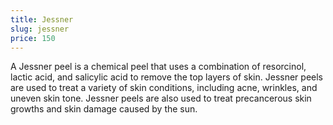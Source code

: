 ```yaml
---
title: Jessner
slug: jessner
price: 150
---
```


A Jessner peel is a chemical peel that uses a combination of resorcinol, lactic acid, and salicylic acid to remove the top layers of skin. Jessner peels are used to treat a variety of skin conditions, including acne, wrinkles, and uneven skin tone. Jessner peels are also used to treat precancerous skin growths and skin damage caused by the sun.
